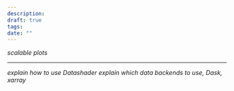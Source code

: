 ```yaml
---
description: 
draft: true
tags: 
date: ""
---
```

*scalable plots*

---
*explain how to use Datashader*
*explain which data backends to use, Dask, xarray*
